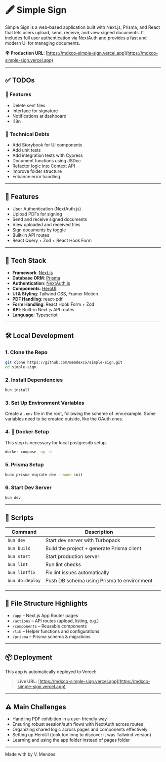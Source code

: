# 🖋️ Simple Sign

Simple Sign is a web-based application built with Next.js, Prisma, and React that lets users upload, send, receive, and view signed documents. It includes full user authentication via NextAuth and provides a fast and modern UI for managing documents.

🌍 **Production URL**: [https://mdxco-simple-sign.vercel.app](https://mdxco-simple-sign.vercel.app)

---

## ✅ TODOs

### 🔧 Features
- Delete sent files
- Interface for signature
- Notifications at dashboard
- I18n

### 🧹 Technical Debts
- Add Storybook for UI components
- Add unit tests
- Add integration tests with Cypress
- Document functions using JSDoc
- Refactor logic into Context API
- Improve folder structure
- Enhance error handling

---

## 🚀 Features
- User Authentication (NextAuth.js)
- Upload PDFs for signing
- Send and receive signed documents
- View uploaded and received files
- Sign documents by toggle
- Built-in API routes
- React Query + Zod + React Hook Form

---

## 🧱 Tech Stack
- **Framework**: [Next.js](https://nextjs.org/)
- **Database ORM**: [Prisma](https://www.prisma.io/)
- **Authentication**: [NextAuth.js](https://next-auth.js.org/)
- **Components**: [HeroUI](https://www.heroui.com/)
- **UI & Styling**: Tailwind CSS, Framer Motion
- **PDF Handling**: react-pdf
- **Form Handling**: React Hook Form + Zod
- **API**: Built-in Next.js API routes
- **Language**: Typescript

---

## 🛠️ Local Development

### 1. Clone the Repo
```bash
git clone https://github.com/mendexco/simple-sign.git
cd simple-sign
```

### 2. Install Dependencies
```bash
bun install
```

### 3. Set Up Environment Variables
Create a `.env` file in the root, following the scheme of .env.example.
Some variables need to be created outside, like the OAuth ones.

### 4. 🐳 Docker Setup
This step is necessary for local postgresdb setup.
```bash
docker compose -up -d
```

### 5. Prisma Setup
```bash
bunx prisma migrate dev --name init
```

### 6. Start Dev Server
```bash
bun dev
```

---

## 🧪 Scripts
| Command         | Description                                |
|-----------------|--------------------------------------------|
| `bun dev`       | Start dev server with Turbopack            |
| `bun build`    | Build the project + generate Prisma client |
| `bun start`    | Start production server                    |
| `bun lint`     | Run lint checks                            |
| `bun lintfix`  | Fix lint issues automatically              |
| `bun db:deploy` | Push DB schema using Prisma to environment |

---

## 📁 File Structure Highlights
- `/app` – Next.js App Router pages
- `/actions` – API routes (upload, listing, e.g.)
- `/components` – Reusable components
- `/lib` – Helper functions and configurations
- `/prisma` – Prisma schema & migrations

---

## 📦 Deployment
This app is automatically deployed to Vercel:
> **Live URL**: [https://mdxco-simple-sign.vercel.app](https://mdxco-simple-sign.vercel.app)

---

## ⚠️ Main Challenges

- Handling PDF exhibition in a user-friendly way
- Ensuring robust session/auth flows with NextAuth across routes
- Organizing shared logic across pages and components effectively
- Setting up HeroUI (took too long to discover it was Tailwind version)
- Learning and using the app folder instead of pages folder

---

Made with by V. Mendes

